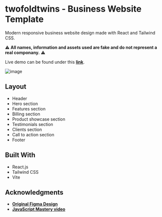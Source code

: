 # twofoldtwins - Business Website Template

Modern responsive business website design made with React and Tailwind CSS.

⚠️ **All names, information and assets used are fake and do not represent a real componany.** ⚠️

Live demo can be found under this [**link**](https://business-website-template.onrender.com/).

![image](https://user-images.githubusercontent.com/72783924/222011304-859783c2-3a38-47b6-9427-d323f01d0fba.png)

## Layout

- Header
- Hero section
- Features section
- Billing section
- Product showcase section
- Testimonials section
- Clients section
- Call to action section
- Footer

## Built With

- React.js
- Tailwind CSS
- Vite

## Acknowledgments

- [**Original Figma Design**](https://www.figma.com/file/bUGIPys15E78w9bs1l4tgS/twofoldtwins?node-id=310%3A485&t=Jkk7MU9hZJ5HoVph-0)
- [**JavaScript Mastery video**](https://youtu.be/_oO4Qi5aVZs)

